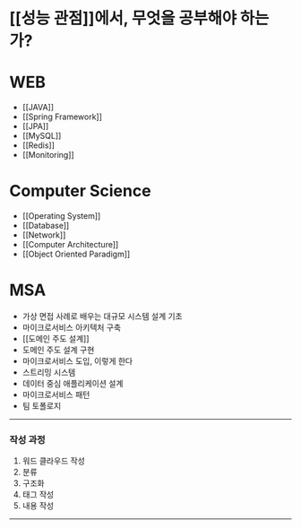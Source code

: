# [[성능 관점]]에서, 무엇을 공부해야 하는가?

# WEB
- [[JAVA]]
- [[Spring Framework]]
- [[JPA]]
- [[MySQL]]
- [[Redis]]
- [[Monitoring]]


# Computer Science
- [[Operating System]]
- [[Database]]
- [[Network]]
- [[Computer Architecture]]
- [[Object Oriented Paradigm]]

# MSA
- 가상 면접 사례로 배우는 대규모 시스템 설계 기초
- 마이크로서비스 아키텍처 구축
- [[도메인 주도 설계]]
- 도메인 주도 설계 구현
- 마이크로서비스 도입, 이렇게 한다
- 스트리밍 시스템
- 데이터 중심 애플리케이션 설계
- 마이크로서비스 패턴
- 팀 토폴로지
---
### 작성 과정
1. 워드 클라우드 작성
2. 분류
3. 구조화
4. 태그 작성
5. 내용 작성
---

